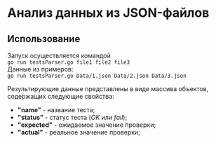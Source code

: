 # Анализ данных из JSON-файлов  

## Использование
Запуск осуществляется командой   
```go run testsParser.go file1 file2 file3 ```  
Данные из примеров:   
```go run testsParser.go Data/1.json Data/2.json Data/3.json```

Результирующие данные представлены в виде массива объектов, содержащих следующие свойства:
* **"name"**     - название теста;
* **"status"**   - статус теста (*OK* или *fail*);
* **"expected"** - ожидаемое значение проверки;
* **"actual"**   - реальное значение проверки;

